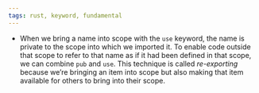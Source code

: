 ```yaml
---
tags: rust, keyword, fundamental
---
```


- When we bring a name into scope with the `use` keyword, the name is private to the scope into which we imported it. To enable code outside that scope to refer to that name as if it had been defined in that scope, we can combine `pub` and `use`. This technique is called _re-exporting_ because we’re bringing an item into scope but also making that item available for others to bring into their scope.